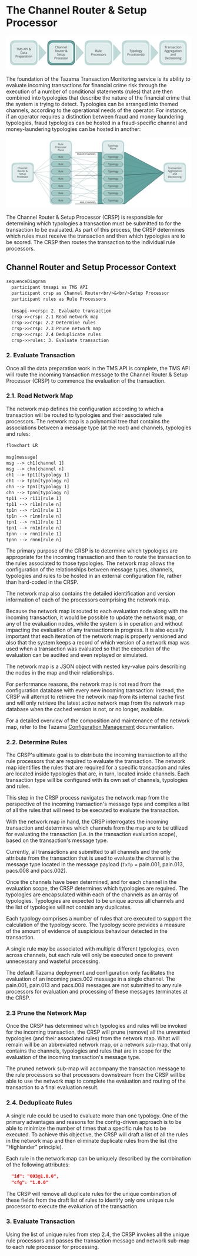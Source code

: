 # The Channel Router & Setup Processor

![tazama-context-crsp](../images/tazama-context-crsp.png)

The foundation of the Tazama Transaction Monitoring service is its ability to evaluate incoming transactions for financial crime risk through the execution of a number of conditional statements (rules) that are then combined into typologies that describe the nature of the financial crime that the system is trying to detect. Typologies can be arranged into themed channels, according to the operational needs of the operator. For instance, if an operator requires a distinction between fraud and money laundering typologies, fraud typologies can be hosted in a fraud-specific channel and money-laundering typologies can be hosted in another:

![tazama-channel-example](../images/tazama-channel-example.png)

The Channel Router & Setup Processor (CRSP) is responsible for determining which typologies a transaction must be submitted to for the transaction to be evaluated. As part of this process, the CRSP determines which rules must receive the transaction and then which typologies are to be scored. The CRSP then routes the transaction to the individual rule processors.

## Channel Router and Setup Processor Context

```mermaid
sequenceDiagram
  participant tmsapi as TMS API
  participant crsp as Channel Router<br/>&<br/>Setup Processor
  participant rules as Rule Processors

  tmsapi->>crsp: 2. Evaluate transaction
  crsp->>crsp: 2.1 Read network map
  crsp->>crsp: 2.2 Determine rules
  crsp->>crsp: 2.3 Prune network map
  crsp->>crsp: 2.4 Deduplicate rules
  crsp->>rules: 3. Evaluate transaction
```

### 2. Evaluate Transaction

Once all the data preparation work in the TMS API is complete, the TMS API will route the incoming transaction message to the Channel Router & Setup Processor (CRSP) to commence the evaluation of the transaction.

### 2.1. Read Network Map

The network map defines the configuration according to which a transaction will be routed to typologies and their associated rule processors. The network map is a polynomial tree that contains the associations between a message type (at the root) and channels, typologies and rules:

```mermaid
flowchart LR

msg[message]
msg --> ch1[channel 1]
msg --> chn[channel n]
ch1 --> tp11[typology 1]
ch1 --> tp1n[typology n]
chn --> tpn1[typology 1]
chn --> tpnn[typology n]
tp11 --> r111[rule 1]
tp11 --> r11n[rule n]
tp1n --> r1n1[rule 1]
tp1n --> r1nn[rule n]
tpn1 --> rn11[rule 1]
tpn1 --> rn1n[rule n]
tpnn --> rnn1[rule 1]
tpnn --> rnnn[rule n]
```

The primary purpose of the CRSP is to determine which typologies are appropriate for the incoming transaction and then to route the transaction to the rules associated to those typologies. The network map allows the configuration of the relationships between message types, channels, typologies and rules to be hosted in an external configuration file, rather than hard-coded in the CRSP.

The network map also contains the detailed identification and version information of each of the processors comprising the network map.

Because the network map is routed to each evaluation node along with the incoming transaction, it would be possible to update the network map, or any of the evaluation nodes, while the system is in operation and without impacting the evaluation of any transactions in progress. It is also equally important that each iteration of the network map is properly versioned and also that the system keeps a record of which version of a network map was used when a transaction was evaluated so that the execution of the evaluation can be audited and even replayed or simulated.

The network map is a JSON object with nested key-value pairs describing the nodes in the map and their relationships.

For performance reasons, the network map is not read from the configuration database with every new incoming transaction: instead, the CRSP will attempt to retrieve the network map from its internal cache first and will only retrieve the latest active network map from the network map database when the cached version is not, or no longer, available.

For a detailed overview of the composition and maintenance of the network map, refer to the Tazama [Configuration Management](configuration-management.md) documentation.

### 2.2. Determine Rules

The CRSP's ultimate goal is to distribute the incoming transaction to all the rule processors that are required to evaluate the transaction. The network map identifies the rules that are required for a specific transaction and rules are located inside typologies that are, in turn, located inside channels. Each transaction type will be configured with its own set of channels, typologies and rules.

This step in the CRSP process navigates the network map from the perspective of the incoming transaction's message type and compiles a list of all the rules that will need to be executed to evaluate the transaction.

With the network map in hand, the CRSP interrogates the incoming transaction and determines which channels from the map are to be utilized for evaluating the transaction (i.e. in the transaction evaluation scope), based on the transaction's message type.

Currently, all transactions are submitted to all channels and the only attribute from the transaction that is used to evaluate the channel is the message type located in the message payload (`TxTp` = pain.001, pain.013, pacs.008 and pacs.002).

Once the channels have been determined, and for each channel in the evaluation scope, the CRSP determines which typologies are required. The typologies are encapsulated within each of the channels as an array of typologies. Typologies are expected to be unique across all channels and the list of typologies will not contain any duplicates.

Each typology comprises a number of rules that are executed to support the calculation of the typology score. The typology score provides a measure of the amount of evidence of suspicious behaviour detected in the transaction.

A single rule may be associated with multiple different typologies, even across channels, but each rule will only be executed once to prevent unnecessary and wasteful processing.

The default Tazama deployment and configuration only facilitates the evaluation of an incoming pacs.002 message in a single channel. The pain.001, pain.013 and pacs.008 messages are not submitted to any rule processors for evaluation and processing of these messages terminates at the CRSP.

### 2.3 Prune the Network Map

Once the CRSP has determined which typologies and rules will be invoked for the incoming transaction, the CRSP will prune (remove) all the unwanted typologies (and their associated rules) from the network map. What will remain will be an abbreviated network map, or a network sub-map, that only contains the channels, typologies and rules that are in scope for the evaluation of the incoming transaction's message type.

The pruned network sub-map will accompany the transaction message to the rule processors so that processors downstream from the CRSP will be able to use the network map to complete the evaluation and routing of the transaction to a final evaluation result.

### 2.4. Deduplicate Rules

A single rule could be used to evaluate more than one typology. One of the primary advantages and reasons for the config-driven approach is to be able to minimize the number of times that a specific rule has to be executed. To achieve this objective, the CRSP will draft a list of all the rules in the network map and then eliminate duplicate rules from the list (the “Highlander” principle).

Each rule in the network map can be uniquely described by the combination of the following attributes:

```json
  "id": "003@1.0.0",
  "cfg": "1.0.0"
```

The CRSP will remove all duplicate rules for the unique combination of these fields from the draft list of rules to identify only one unique rule processor to execute the evaluation of the transaction.

### 3. Evaluate Transaction

Using the list of unique rules from step 2.4, the CRSP invokes all the unique rule processors and passes the transaction message and network sub-map to each rule processor for processing.